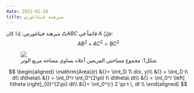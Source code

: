 ```yaml
---
date: 2022-01-28
title: مبرهنة فيثاغورس
---
```


مبرهنة فيثاغورس: إذا كان $\triangle ABC$ قائماً في $A$ فإنّ:
$$
AB^2 + AC^2 = BC^2
$$

<figure>
    <img src="https://i.imgur.com/p0vH4H3.png">
    <figcaption>
    	شكل1: مجموع مساحتي المربعين أعلاه يساوي مساحة مربع الوتر.
    </figcaption>
</figure>


$$
\begin{aligned}
 \mathrm{Area}(r) &{}= \iint_D 1\ d(x, y)\\
 &{} = \iint_D t\ dt\ d\theta\\
 &{} = \int_0^r \int_0^{2\pi}  t\ d\theta\ dt\\
 &{} = \int_0^r \left[ t\theta \right]_{0}^{2\pi} dt\\
 &{}= \int_0^{r} 2 \pi t \, dt \\
 \end{aligned}
$$
